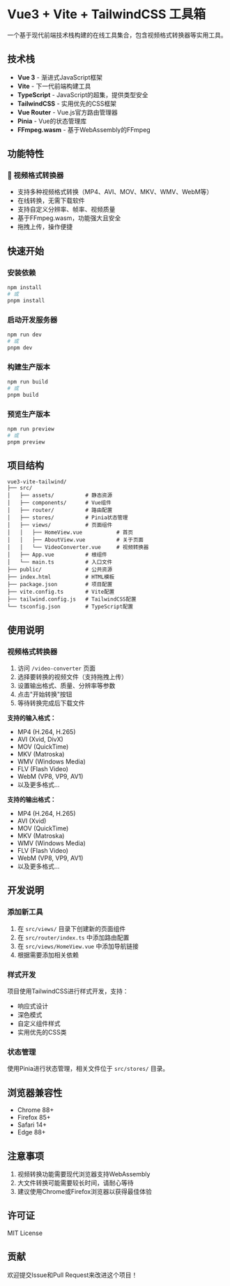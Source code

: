 # Vue3 + Vite + TailwindCSS 工具箱

一个基于现代前端技术栈构建的在线工具集合，包含视频格式转换器等实用工具。

## 技术栈

- **Vue 3** - 渐进式JavaScript框架
- **Vite** - 下一代前端构建工具
- **TypeScript** - JavaScript的超集，提供类型安全
- **TailwindCSS** - 实用优先的CSS框架
- **Vue Router** - Vue.js官方路由管理器
- **Pinia** - Vue的状态管理库
- **FFmpeg.wasm** - 基于WebAssembly的FFmpeg

## 功能特性

### 🎥 视频格式转换器
- 支持多种视频格式转换（MP4、AVI、MOV、MKV、WMV、WebM等）
- 在线转换，无需下载软件
- 支持自定义分辨率、帧率、视频质量
- 基于FFmpeg.wasm，功能强大且安全
- 拖拽上传，操作便捷

## 快速开始

### 安装依赖
```bash
npm install
# 或
pnpm install
```

### 启动开发服务器
```bash
npm run dev
# 或
pnpm dev
```

### 构建生产版本
```bash
npm run build
# 或
pnpm build
```

### 预览生产版本
```bash
npm run preview
# 或
pnpm preview
```

## 项目结构

```
vue3-vite-tailwind/
├── src/
│   ├── assets/          # 静态资源
│   ├── components/      # Vue组件
│   ├── router/          # 路由配置
│   ├── stores/          # Pinia状态管理
│   ├── views/           # 页面组件
│   │   ├── HomeView.vue           # 首页
│   │   ├── AboutView.vue          # 关于页面
│   │   └── VideoConverter.vue     # 视频转换器
│   ├── App.vue          # 根组件
│   └── main.ts          # 入口文件
├── public/              # 公共资源
├── index.html           # HTML模板
├── package.json         # 项目配置
├── vite.config.ts       # Vite配置
├── tailwind.config.js   # TailwindCSS配置
└── tsconfig.json        # TypeScript配置
```

## 使用说明

### 视频格式转换器

1. 访问 `/video-converter` 页面
2. 选择要转换的视频文件（支持拖拽上传）
3. 设置输出格式、质量、分辨率等参数
4. 点击"开始转换"按钮
5. 等待转换完成后下载文件

**支持的输入格式：**
- MP4 (H.264, H.265)
- AVI (Xvid, DivX)
- MOV (QuickTime)
- MKV (Matroska)
- WMV (Windows Media)
- FLV (Flash Video)
- WebM (VP8, VP9, AV1)
- 以及更多格式...

**支持的输出格式：**
- MP4 (H.264, H.265)
- AVI (Xvid)
- MOV (QuickTime)
- MKV (Matroska)
- WMV (Windows Media)
- FLV (Flash Video)
- WebM (VP8, VP9, AV1)
- 以及更多格式...

## 开发说明

### 添加新工具

1. 在 `src/views/` 目录下创建新的页面组件
2. 在 `src/router/index.ts` 中添加路由配置
3. 在 `src/views/HomeView.vue` 中添加导航链接
4. 根据需要添加相关依赖

### 样式开发

项目使用TailwindCSS进行样式开发，支持：
- 响应式设计
- 深色模式
- 自定义组件样式
- 实用优先的CSS类

### 状态管理

使用Pinia进行状态管理，相关文件位于 `src/stores/` 目录。

## 浏览器兼容性

- Chrome 88+
- Firefox 85+
- Safari 14+
- Edge 88+

## 注意事项

1. 视频转换功能需要现代浏览器支持WebAssembly
2. 大文件转换可能需要较长时间，请耐心等待
3. 建议使用Chrome或Firefox浏览器以获得最佳体验

## 许可证

MIT License

## 贡献

欢迎提交Issue和Pull Request来改进这个项目！
